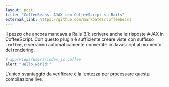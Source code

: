 ```yaml
---
layout: post
title: "CoffeeBeans: AJAX con CoffeeScript su Rails"
external_link: https://github.com/markbates/coffeebeans
---
```


Il pezzo che ancora mancava a Rails 3.1: scrivere anche le risposte AJAX in CoffeeScript. Con questo plugin è sufficiente creare viste con suffisso `.coffee`, e verranno automaticamente convertite in Javascript al momento del rendering.

```ruby
# app/views/users/index.js.coffee
alert "Hello world!"
```

L'unico svantaggio da verificare è la lentezza per processare questa compilazione live.
